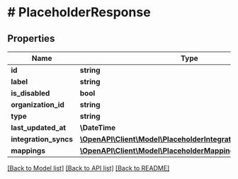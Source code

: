 # # PlaceholderResponse

## Properties

Name | Type | Description | Notes
------------ | ------------- | ------------- | -------------
**id** | **string** |  | [optional]
**label** | **string** |  | [optional]
**is_disabled** | **bool** |  | [optional]
**organization_id** | **string** |  | [optional]
**type** | **string** |  | [optional]
**last_updated_at** | **\DateTime** |  | [optional]
**integration_syncs** | [**\OpenAPI\Client\Model\PlaceholderIntegrationSyncResponse[]**](PlaceholderIntegrationSyncResponse.md) |  | [optional]
**mappings** | [**\OpenAPI\Client\Model\PlaceholderMappingsResponse[]**](PlaceholderMappingsResponse.md) |  | [optional]

[[Back to Model list]](../../README.md#models) [[Back to API list]](../../README.md#endpoints) [[Back to README]](../../README.md)
